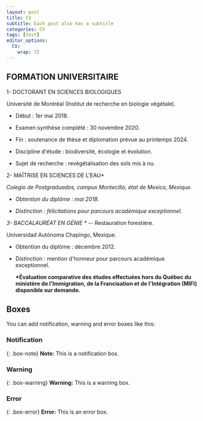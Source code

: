 ```yaml
---
layout: post
title: CV
subtitle: Each post also has a subtitle
categories: CV
tags: [test]
editor_options: 
  CV: 
    wrap: 72
---
```


## FORMATION UNIVERSITAIRE

1- DOCTORANT EN SCIENCES BIOLOGIQUES

Université de Montréal (Institut de recherche en biologie végétale). ­

-   Début : 1er mai 2018. ­

-   Examen synthèse complété : 30 novembre 2020. ­

-   Fin : soutenance de thèse et diplomation prévue au printemps 2024. ­

-   Discipline d'étude : biodiversité, écologie et évolution. ­

-   Sujet de recherche : revégétalisation des sols mis à nu.

2- MAÎTRISE EN SCIENCES DE L'EAU\*

*Colegio de Postgraduados, campus Montecillo, état de Mexico, Mexique. ­*

-   *Obtention du diplôme : mai 2018. ­*

-   *Distinction : félicitations pour parcours académique exceptionnel.*

*3- BACCALAURÉAT EN GÉNIE \** -- Restauration forestière.

Universidad Autónoma Chapingo, Mexique. ­

-   Obtention du diplôme : décembre 2012. ­

-   Distinction : mention d'honneur pour parcours académique
    exceptionnel.

    **\*Évaluation comparative des études effectuées hors du Québec du
    ministère de l'Immigration, de la Francisation et de l'Intégration
    (MIFI) disponible sur demande.**

## Boxes

You can add notification, warning and error boxes like this:

### Notification

{: .box-note} **Note:** This is a notification box.

### Warning

{: .box-warning} **Warning:** This is a warning box.

### Error

{: .box-error} **Error:** This is an error box.
